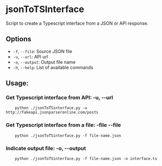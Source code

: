 # jsonToTSInterface
Script to create a Typescript interface from a JSON or API response.

## Options

- `-f`, `--file`: Source JSON file
- `-u`, `--url`: API url
- `-o`, `--output`: Output file name
- `-h`, `--help`: List of available commands


## Usage:
### Get Typescript interface from API: -u, --url

```
    python ./jsonToTSinterface.py -u http://fakeapi.jsonparseronline.com/posts
```

### Get Typescript interface from a file: -file --file

```
    python ./jsonToTSinterface.py -f file-name.json
```

### Indicate output file: -o, --output

```
    python ./jsonToTSinterface.py -f file-name.json -o interface.ts
```
